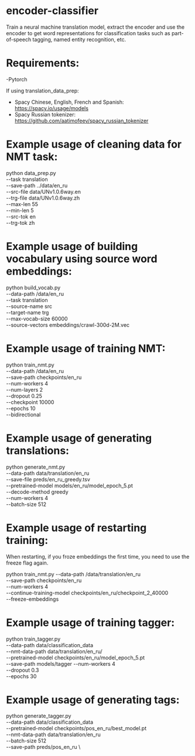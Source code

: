 # encoder-classifier
Train a neural machine translation model, extract the encoder and use the encoder to get word representations for classification tasks such as part-of-speech tagging, named entity recognition, etc.

# Requirements:

-Pytorch

If using translation_data_prep:
 - Spacy Chinese, English, French and Spanish: https://spacy.io/usage/models
 - Spacy Russian tokenizer: https://github.com/aatimofeev/spacy_russian_tokenizer


# Example usage of cleaning data for NMT task:

python data_prep.py  \
--task translation \
--save-path ../data/en_ru \
--src-file data/UNv1.0.6way.en \
--trg-file data/UNv1.0.6way.zh \
--max-len 55 \
--min-len 5 \
--src-tok en \
--trg-tok zh 

# Example usage of building vocabulary using source word embeddings:

python build_vocab.py \
--data-path /data/en_ru \
--task translation \
--source-name src \
--target-name trg \
--max-vocab-size 60000 \
--source-vectors embeddings/crawl-300d-2M.vec

# Example usage of training NMT:

python train_nmt.py \
--data-path /data/en_ru \
--save-path checkpoints/en_ru \
--num-workers 4 \
--num-layers 2 \
--dropout 0.25 \
--checkpoint 10000 \
--epochs 10 \
--bidirectional 

# Example usage of generating translations:
python generate_nmt.py \
--data-path data/translation/en_ru \
--save-file preds/en_ru_greedy.tsv \
--pretrained-model models/en_ru/model_epoch_5.pt \
--decode-method greedy \
--num-workers 4 \
--batch-size 512 

# Example usage of restarting training:
When restarting, if you froze embeddings the first time, you need to use the freeze flag again.

python train_nmt.py --data-path /data/translation/en_ru \
--save-path checkpoints/en_ru \
--num-workers 4 \
--continue-training-model checkpoints/en_ru/checkpoint_2_40000 \
--freeze-embeddings

# Example usage of training tagger:
python train_tagger.py \
--data-path data/classification_data \
--nmt-data-path data/translation/en_ru/ \
--pretrained-model checkpoints/en_ru/model_epoch_5.pt \
--save-path models/tagger 
--num-workers 4 \
--dropout 0.3  \
--epochs 30 

# Example usage of generating tags:
python generate_tagger.py \
--data-path data/classification_data \
--pretrained-model checkpoints/pos_en_ru/best_model.pt \
--nmt-data-path data/translation/en_ru \
--batch-size 512 \
--save-path preds/pos_en_ru \
